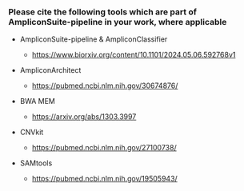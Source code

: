 ### Please cite the following tools which are part of AmpliconSuite-pipeline in your work, where applicable
- AmpliconSuite-pipeline & AmpliconClassifier
  - https://www.biorxiv.org/content/10.1101/2024.05.06.592768v1

- AmpliconArchitect
  - https://pubmed.ncbi.nlm.nih.gov/30674876/
  
- BWA MEM
  - https://arxiv.org/abs/1303.3997
  
- CNVkit
  - https://pubmed.ncbi.nlm.nih.gov/27100738/

- SAMtools
  - https://pubmed.ncbi.nlm.nih.gov/19505943/
